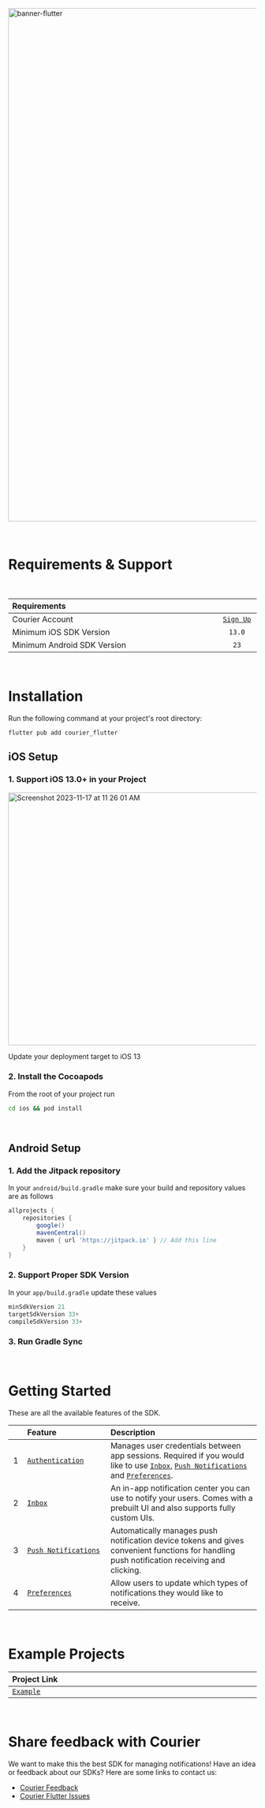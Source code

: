 <img width="1040" alt="banner-flutter" src="https://github.com/user-attachments/assets/e7164275-cb8c-45b3-8d12-5dacfae5ec5e">

&emsp;

# Requirements & Support

&emsp;

<table>
    <thead>
        <tr>
            <th width="940px" align="left">Requirements</th>
            <th width="120px" align="center"></th>
        </tr>
    </thead>
    <tbody>
        <tr width="600px">
            <td align="left">Courier Account</td>
            <td align="center">
                <a href="https://app.courier.com/channels/courier">
                    <code>Sign Up</code>
                </a>
            </td>
        </tr>
        <tr width="600px">
            <td align="left">Minimum iOS SDK Version</td>
            <td align="center">
                <code>13.0</code>
            </td>
        </tr>
        <tr width="600px">
            <td align="left">Minimum Android SDK Version</td>
            <td align="center">
                <code>23</code>
            </td>
        </tr>
    </tbody>
</table>

&emsp;

# Installation

Run the following command at your project's root directory:

```
flutter pub add courier_flutter
```

## **iOS Setup**

### 1. Support iOS 13.0+ in your Project

<img width="512" alt="Screenshot 2023-11-17 at 11 26 01 AM" src="https://github.com/trycourier/courier-flutter/assets/6370613/3a00d399-6de7-44fe-810e-b87f8d48841a">

Update your deployment target to iOS 13

### 2. Install the Cocoapods

From the root of your project run

```sh
cd ios && pod install
```

&emsp;

## **Android Setup**

### 1. Add the Jitpack repository

In your `android/build.gradle` make sure your build and repository values are as follows

```gradle
allprojects {
    repositories {
        google()
        mavenCentral()
        maven { url 'https://jitpack.io' } // Add this line
    }
}
```

### 2. Support Proper SDK Version

In your `app/build.gradle` update these values

```gradle
minSdkVersion 21
targetSdkVersion 33+
compileSdkVersion 33+
```

### 3. Run Gradle Sync

&emsp;

# Getting Started

These are all the available features of the SDK.

<table>
    <thead>
        <tr>
            <th width="25px"></th>
            <th width="250px" align="left">Feature</th>
            <th width="750px" align="left">Description</th>
        </tr>
    </thead>
    <tbody>
        <tr width="600px">
            <td align="center">
                1
            </td>
            <td align="left">
                <a href="https://github.com/trycourier/courier-flutter/blob/master/Docs/Authentication.md">
                    <code>Authentication</code>
                </a>
            </td>
            <td align="left">
                Manages user credentials between app sessions. Required if you would like to use <a href="https://github.com/trycourier/courier-flutter/blob/master/Docs/Inbox.md"><code>Inbox</code></a>, <a href="https://github.com/trycourier/courier-flutter/blob/master/Docs/PushNotifications.md"><code>Push Notifications</code></a> and <a href="https://github.com/trycourier/courier-flutter/blob/master/Docs/Preferences.md"><code>Preferences</code></a>.
            </td>
        </tr>
        <tr width="600px">
            <td align="center">
                2
            </td>
            <td align="left">
                <a href="https://github.com/trycourier/courier-flutter/blob/master/Docs/Inbox.md">
                    <code>Inbox</code>
                </a>
            </td>
            <td align="left">
                An in-app notification center you can use to notify your users. Comes with a prebuilt UI and also supports fully custom UIs.
            </td>
        </tr>
        <tr width="600px">
            <td align="center">
                3
            </td>
            <td align="left">
                <a href="https://github.com/trycourier/courier-flutter/blob/master/Docs/PushNotifications.md">
                    <code>Push Notifications</code>
                </a>
            </td>
            <td align="left">
                Automatically manages push notification device tokens and gives convenient functions for handling push notification receiving and clicking.
            </td>
        </tr>
        <tr width="600px">
            <td align="center">
                4
            </td>
            <td align="left">
                <a href="https://github.com/trycourier/courier-flutter/blob/master/Docs/Preferences.md">
                    <code>Preferences</code>
                </a>
            </td>
            <td align="left">
                Allow users to update which types of notifications they would like to receive.
            </td>
        </tr>
    </tbody>
</table>

&emsp;

# Example Projects

<table>
    <thead>
        <tr>
            <th width="1100px" align="left">Project Link</th>
        </tr>
    </thead>
    <tbody>
        <tr width="1100px">
            <td align="left">
                <a href="https://github.com/trycourier/courier-flutter/tree/master/example">
                    <code>Example</code>
                </a>
            </td>
        </tr>
    </tbody>
</table>

&emsp;

# **Share feedback with Courier**

We want to make this the best SDK for managing notifications! Have an idea or feedback about our SDKs? Here are some links to contact us:

- [Courier Feedback](https://feedback.courier.com/)
- [Courier Flutter Issues](https://github.com/trycourier/courier-flutter/issues)

